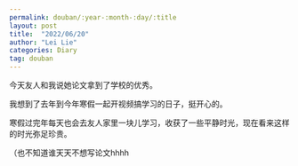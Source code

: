```yaml
---
permalink: douban/:year-:month-:day/:title
layout: post
title:  "2022/06/20"
author: "Lei Lie"
categories: Diary
tag: douban
---
```


今天友人和我说她论文拿到了学校的优秀。

我想到了去年到今年寒假一起开视频搞学习的日子，挺开心的。

寒假过完年每天也会去友人家里一块儿学习，收获了一些平静时光，现在看来这样的时光弥足珍贵。

（也不知道谁天天不想写论文hhhh